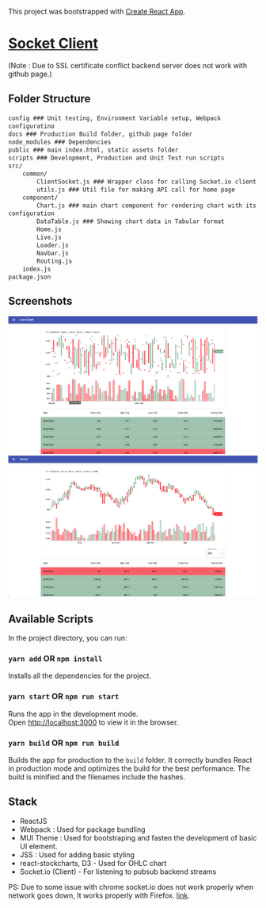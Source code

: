 This project was bootstrapped with [Create React App](https://github.com/facebook/create-react-app).

# [Socket Client](https://maulik-soni.github.io/socket-client/) 
(Note : Due to SSL certificate conflict backend server does not work with github page.)

## Folder Structure
```
config ### Unit testing, Environment Variable setup, Webpack configuratino
docs ### Production Build folder, github page folder
node_modules ### Dependencies
public ### main index.html, static assets folder
scripts ### Development, Production and Unit Test run scripts
src/
    common/
        ClientSocket.js ### Wrapper class for calling Socket.io client
        utils.js ### Util file for making API call for home page 
    component/
        Chart.js ### main chart component for rendering chart with its configuration
        DataTable.js ### Showing chart data in Tabular format
        Home.js
        Live.js
        Loader.js
        Navbar.js
        Routing.js
    index.js
package.json
```
## Screenshots 
![](https://raw.githubusercontent.com/maulik-soni/socket-client/master/public/Screenshot%202020-09-28%20at%204.32.44%20AM.png)
![](https://github.com/maulik-soni/socket-client/blob/master/public/Screenshot%202020-09-28%20at%204.32.27%20AM.png)

## Available Scripts
In the project directory, you can run:
### `yarn add` OR `npm install` 
Installs all the dependencies for the project.

### `yarn start` OR `npm run start`
Runs the app in the development mode.<br />
Open [http://localhost:3000](http://localhost:3000) to view it in the browser.

### `yarn build` OR `npm run build`
Builds the app for production to the `build` folder. It correctly bundles React in production mode and optimizes the build for the best performance. The build is minified and the filenames include the hashes.

## Stack
- ReactJS
- Webpack : Used for package bundling
- MUI Theme : Used for bootstraping and fasten the development of basic UI element.
- JSS : Used for adding basic styling
- react-stockcharts, D3 - Used for OHLC chart
- Socket.io (Client) - For listening to pubsub backend streams

PS:
Due to some issue with chrome socket.io does not work properly when network goes down, It works properly with Firefox. [link](https://github.com/socketio/socket.io/issues/635#issuecomment-292029903).
